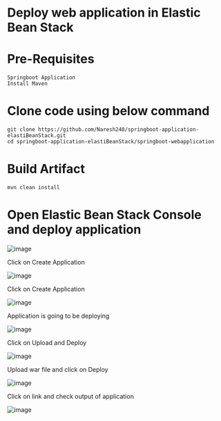 # Deploy web application in Elastic Bean Stack

# Pre-Requisites
    Springboot Application
    Install Maven
# Clone code using below command
    git clone https://github.com/Naresh240/springboot-application-elastiBeanStack.git
    cd springboot-application-elastiBeanStack/springboot-webapplication
# Build Artifact
    mvn clean install
# Open Elastic Bean Stack Console and deploy application
  ![image](https://user-images.githubusercontent.com/58024415/105579812-cc681d00-5dae-11eb-8f3b-7738ec47b0df.png)
  
  Click on Create Application

  ![image](https://user-images.githubusercontent.com/58024415/105580546-f7547000-5db2-11eb-9242-dd37cbbbefa7.png)

  Click on Create Application
  
  ![image](https://user-images.githubusercontent.com/58024415/105580573-27037800-5db3-11eb-8d65-d249ede10369.png)

  Application is going to be deploying
  
  ![image](https://user-images.githubusercontent.com/58024415/105580668-c7599c80-5db3-11eb-9f92-29efdefcd59b.png)
  
  Click on Upload and Deploy
  
  ![image](https://user-images.githubusercontent.com/58024415/105580696-efe19680-5db3-11eb-8ab6-f5357099d57d.png)

  Upload war file and click on Deploy
  
  ![image](https://user-images.githubusercontent.com/58024415/105580736-2ae3ca00-5db4-11eb-8ce7-4540cf43a8a7.png)

  Click on link and check output of application
  
  ![image](https://user-images.githubusercontent.com/58024415/105580754-4353e480-5db4-11eb-88a2-2990dfafa878.png)
